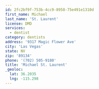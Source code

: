 ```yaml
---
id: 2fc2bf9f-753b-4cc9-8958-75e491e1310d
first_name: Michael
last_name: 'St. Laurent'
license: DMD
services:
  - dentist
category: dentists
address: '9317 Magic Flower Ave'
city: 'Las Vegas'
state: NV
zip: '89134'
phone: '(702) 505-9180'
title: 'Michael St. Laurent'
_geoloc:
  lat: 36.2035
  lng: -115.298
---
```

